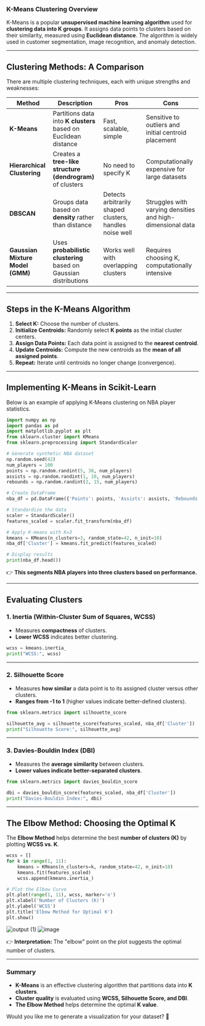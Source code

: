 ### **K-Means Clustering Overview**
K-Means is a popular **unsupervised machine learning algorithm** used for **clustering data into K groups**. It assigns data points to clusters based on their similarity, measured using **Euclidean distance**. The algorithm is widely used in customer segmentation, image recognition, and anomaly detection.

---

## **Clustering Methods: A Comparison**
There are multiple clustering techniques, each with unique strengths and weaknesses:

| **Method**            | **Description**  | **Pros**  | **Cons** |
|----------------------|----------------|----------|----------|
| **K-Means** | Partitions data into **K clusters** based on Euclidean distance | Fast, scalable, simple | Sensitive to outliers and initial centroid placement |
| **Hierarchical Clustering** | Creates a **tree-like structure (dendrogram)** of clusters | No need to specify K | Computationally expensive for large datasets |
| **DBSCAN** | Groups data based on **density** rather than distance | Detects arbitrarily shaped clusters, handles noise well | Struggles with varying densities and high-dimensional data |
| **Gaussian Mixture Model (GMM)** | Uses **probabilistic clustering** based on Gaussian distributions | Works well with overlapping clusters | Requires choosing K, computationally intensive |

---

## **Steps in the K-Means Algorithm**
1. **Select K:** Choose the number of clusters.
2. **Initialize Centroids:** Randomly select **K points** as the initial cluster centers.
3. **Assign Data Points:** Each data point is assigned to the **nearest centroid**.
4. **Update Centroids:** Compute the new centroids as the **mean of all assigned points**.
5. **Repeat:** Iterate until centroids no longer change (convergence).

---

## **Implementing K-Means in Scikit-Learn**
Below is an example of applying K-Means clustering on NBA player statistics.

```python
import numpy as np
import pandas as pd
import matplotlib.pyplot as plt
from sklearn.cluster import KMeans
from sklearn.preprocessing import StandardScaler

# Generate synthetic NBA dataset
np.random.seed(42)
num_players = 100
points = np.random.randint(5, 30, num_players)
assists = np.random.randint(1, 10, num_players)
rebounds = np.random.randint(2, 15, num_players)

# Create DataFrame
nba_df = pd.DataFrame({'Points': points, 'Assists': assists, 'Rebounds': rebounds})

# Standardize the data
scaler = StandardScaler()
features_scaled = scaler.fit_transform(nba_df)

# Apply K-means with K=3
kmeans = KMeans(n_clusters=3, random_state=42, n_init=10)
nba_df['Cluster'] = kmeans.fit_predict(features_scaled)

# Display results
print(nba_df.head())
```
👉 **This segments NBA players into three clusters based on performance.**

---

## **Evaluating Clusters**
### **1. Inertia (Within-Cluster Sum of Squares, WCSS)**
- Measures **compactness** of clusters.
- **Lower WCSS** indicates better clustering.

```python
wcss = kmeans.inertia_
print("WCSS:", wcss)
```

---

### **2. Silhouette Score**
- Measures **how similar** a data point is to its assigned cluster versus other clusters.
- **Ranges from -1 to 1** (higher values indicate better-defined clusters).

```python
from sklearn.metrics import silhouette_score

silhouette_avg = silhouette_score(features_scaled, nba_df['Cluster'])
print("Silhouette Score:", silhouette_avg)
```

---

### **3. Davies-Bouldin Index (DBI)**
- Measures the **average similarity** between clusters.
- **Lower values indicate better-separated clusters**.

```python
from sklearn.metrics import davies_bouldin_score

dbi = davies_bouldin_score(features_scaled, nba_df['Cluster'])
print("Davies-Bouldin Index:", dbi)
```

---

## **The Elbow Method: Choosing the Optimal K**
The **Elbow Method** helps determine the best **number of clusters (K)** by plotting **WCSS vs. K**.

```python
wcss = []
for k in range(1, 11):
    kmeans = KMeans(n_clusters=k, random_state=42, n_init=10)
    kmeans.fit(features_scaled)
    wcss.append(kmeans.inertia_)

# Plot the Elbow Curve
plt.plot(range(1, 11), wcss, marker='o')
plt.xlabel('Number of Clusters (K)')
plt.ylabel('WCSS')
plt.title('Elbow Method for Optimal K')
plt.show()
```
![output (1)](https://github.com/user-attachments/assets/1d6435c7-20ff-4e86-973b-50b2711dd6dc)
![image](https://github.com/user-attachments/assets/a71e0533-995a-4351-9abf-5977ffd0a60c)

👉 **Interpretation:** The "elbow" point on the plot suggests the optimal number of clusters.

---

### **Summary**
- **K-Means** is an effective clustering algorithm that partitions data into **K clusters**.
- **Cluster quality** is evaluated using **WCSS, Silhouette Score, and DBI**.
- **The Elbow Method** helps determine the optimal **K value**.

Would you like me to generate a visualization for your dataset? 🚀

